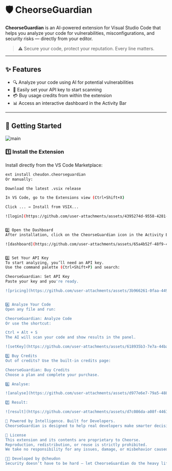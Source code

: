 # 🛡️ CheorseGuardian

**CheorseGuardian** is an AI-powered extension for Visual Studio Code that helps you analyze your code for vulnerabilities, misconfigurations, and security risks — directly from your editor.

> ⚠️ Secure your code, protect your reputation. Every line matters.

---

## ✨ Features

- 🔍 Analyze your code using AI for potential vulnerabilities
- 🔐 Easily set your API key to start scanning
- 💳 Buy usage credits from within the extension
- 📊 Access an interactive dashboard in the Activity Bar

---

## 🚀 Getting Started

![main](https://github.com/user-attachments/assets/77621588-9911-4de1-b5e6-a56f1b25a9e1)

### 1️⃣ Install the Extension

Install directly from the VS Code Marketplace:

```bash
ext install cheudon.cheorseguardian
Or manually:

Download the latest .vsix release

In VS Code, go to the Extensions view (Ctrl+Shift+X)

Click ... → Install from VSIX...

![login](https://github.com/user-attachments/assets/4395274d-9558-4281-b386-dfe0fbf57f59)


2️⃣ Open the Dashboard
After installation, click on the CheorseGuardian icon in the Activity Bar.

![dashboard](https://github.com/user-attachments/assets/65a4b52f-48f9-41f3-bef5-6c06e9fa8412)


3️⃣ Set Your API Key
To start analyzing, you’ll need an API key.
Use the command palette (Ctrl+Shift+P) and search:

CheorseGuardian: Set API Key
Paste your key and you're ready.

![pricing](https://github.com/user-attachments/assets/3b966261-0faa-4498-8ced-cd1301892588)


4️⃣ Analyze Your Code
Open any file and run:

CheorseGuardian: Analyze Code
Or use the shortcut:

Ctrl + Alt + S
The AI will scan your code and show results in the panel.

![setKey](https://github.com/user-attachments/assets/618935b3-7e7a-44ba-b8b8-992f52bf81b7)

5️⃣ Buy Credits
Out of credits? Use the built-in credits page:

CheorseGuardian: Buy Credits
Choose a plan and complete your purchase.

6️⃣ Analyse:

![analyse](https://github.com/user-attachments/assets/d977e6e7-79a5-4885-b38b-b4e15bc0ffd9)

7️⃣ Result:

![result](https://github.com/user-attachments/assets/d7c086da-a08f-4461-98dd-2ed2d4fd91d5)

🧠 Powered by Intelligence. Built for Developers.
CheorseGuardian is designed to help real developers make smarter decisions, spot issues early, and stay secure.

📄 License
This extension and its contents are proprietary to Cheorse.
Reproduction, redistribution, or reuse is strictly prohibited.
We take no responsibility for any issues, damage, or misbehavior caused by the use of this extension.

🧑‍💻 Developed by @cheudon
Security doesn’t have to be hard — let CheorseGuardian do the heavy lifting.
